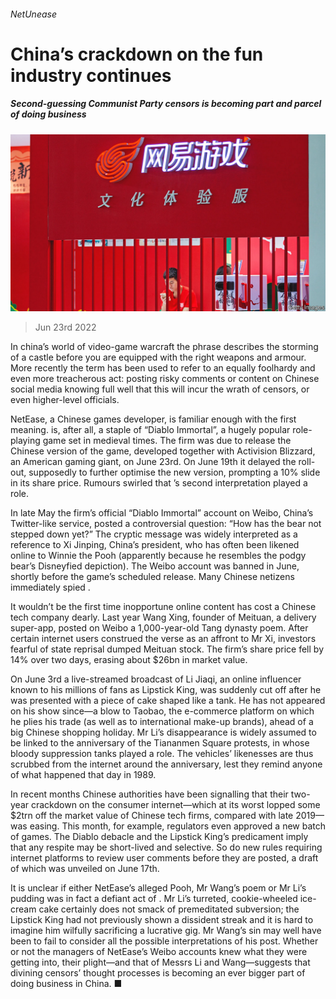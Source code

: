 ###### NetUnease

# China’s crackdown on the fun industry continues 

##### Second-guessing Communist Party censors is becoming part and parcel of doing business 

![image](images/20220625_WBP001.jpg) 

> Jun 23rd 2022 

In china’s world of video-game warcraft the phrase  describes the storming of a castle before you are equipped with the right weapons and armour. More recently the term has been used to refer to an equally foolhardy and even more treacherous act: posting risky comments or content on Chinese social media knowing full well that this will incur the wrath of censors, or even higher-level officials.

NetEase, a Chinese games developer, is familiar enough with the first meaning.  is, after all, a staple of “Diablo Immortal”, a hugely popular role-playing game set in medieval times. The firm was due to release the Chinese version of the game, developed together with Activision Blizzard, an American gaming giant, on June 23rd. On June 19th it delayed the roll-out, supposedly to further optimise the new version, prompting a 10% slide in its share price. Rumours swirled that ’s second interpretation played a role. 

In late May the firm’s official “Diablo Immortal” account on Weibo, China’s Twitter-like service, posted a controversial question: “How has the bear not stepped down yet?” The cryptic message was widely interpreted as a reference to Xi Jinping, China’s president, who has often been likened online to Winnie the Pooh (apparently because he resembles the podgy bear’s Disneyfied depiction). The Weibo account was banned in June, shortly before the game’s scheduled release. Many Chinese netizens immediately spied . 

It wouldn’t be the first time inopportune online content has cost a Chinese tech company dearly. Last year Wang Xing, founder of Meituan, a delivery super-app, posted on Weibo a 1,000-year-old Tang dynasty poem. After certain internet users construed the verse as an affront to Mr Xi, investors fearful of state reprisal dumped Meituan stock. The firm’s share price fell by 14% over two days, erasing about $26bn in market value. 

On June 3rd a live-streamed broadcast of Li Jiaqi, an online influencer known to his millions of fans as Lipstick King, was suddenly cut off after he was presented with a piece of cake shaped like a tank. He has not appeared on his show since—a blow to Taobao, the e-commerce platform on which he plies his trade (as well as to international make-up brands), ahead of a big Chinese shopping holiday. Mr Li’s disappearance is widely assumed to be linked to the anniversary of the Tiananmen Square protests, in whose bloody suppression tanks played a role. The vehicles’ likenesses are thus scrubbed from the internet around the anniversary, lest they remind anyone of what happened that day in 1989. 

In recent months Chinese authorities have been signalling that their two-year crackdown on the consumer internet—which at its worst lopped some $2trn off the market value of Chinese tech firms, compared with late 2019—was easing. This month, for example, regulators even approved a new batch of games. The Diablo debacle and the Lipstick King’s predicament imply that any respite may be short-lived and selective. So do new rules requiring internet platforms to review user comments before they are posted, a draft of which was unveiled on June 17th.

It is unclear if either NetEase’s alleged Pooh, Mr Wang’s poem or Mr Li’s pudding was in fact a defiant act of . Mr Li’s turreted, cookie-wheeled ice-cream cake certainly does not smack of premeditated subversion; the Lipstick King had not previously shown a dissident streak and it is hard to imagine him wilfully sacrificing a lucrative gig. Mr Wang’s sin may well have been to fail to consider all the possible interpretations of his post. Whether or not the managers of NetEase’s Weibo accounts knew what they were getting into, their plight—and that of Messrs Li and Wang—suggests that divining censors’ thought processes is becoming an ever bigger part of doing business in China. ■


